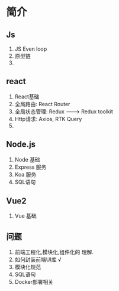 # 简介

## Js

1. JS Even loop
2. 原型链
3. 
## react

1. React基础
2. 全局路由:    React Router
3. 全局状态管理:    Redux ---> Redux toolkit
4. Http请求:        Axios, RTK Query
5. 


## Node.js 
1. Node 基础
2. Express 服务
3. Koa 服务
4. SQL语句
   
## Vue2
1. Vue 基础


## 问题

1. 前端工程化,模块化,组件化的 理解.
2. 如何封装前端UI库                 √
3. 模块化规范
4. SQL语句
5. Docker部署相关